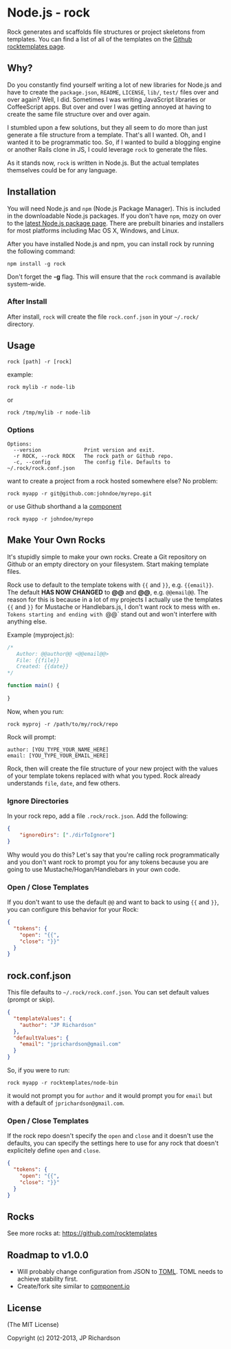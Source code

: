 

Node.js - rock
=================

Rock generates and scaffolds file structures or project skeletons from templates. You can find a list of all of the templates on the [Github rocktemplates page][1].


Why?
----

Do you constantly find yourself writing a lot of new libraries for Node.js and have to create the `package.json`, `README`, `LICENSE`, `lib/`, `test/` files over and over again? Well, I did. Sometimes I was writing JavaScript libraries or CoffeeScript apps. But over and over I was getting annoyed at having to create the same file structure over and over again.

I stumbled upon a few solutions, but they all seem to do more than just generate a file structure from a template. That's all I wanted. Oh, and I wanted it to be programmatic too. So, if I wanted to build a blogging engine or another Rails clone in JS, I could leverage `rock` to generate the files.

As it stands now, `rock` is written in Node.js. But the actual templates themselves could be for any language.



Installation
------------

You will need Node.js and `npm` (Node.js Package Manager). This is included in the downloadable Node.js packages. If you don't have `npm`, mozy on over to the [latest Node.js package page][2]. There are prebuilt binaries and installers for most platforms including Mac OS X, Windows, and Linux.

After you have installed Node.js and npm, you can install rock by running the following command:

    npm install -g rock

Don't forget the **-g** flag. This will ensure that the `rock` command is available system-wide.



### After Install

After install, `rock` will create the file `rock.conf.json` in your `~/.rock/` directory. 



Usage
-----

    rock [path] -r [rock]

example:

    rock mylib -r node-lib
or

    rock /tmp/mylib -r node-lib


### Options

    Options:
      --version              Print version and exit.
      -r ROCK, --rock ROCK   The rock path or Github repo.
      -c, --config           The config file. Defaults to ~/.rock/rock.conf.json


want to create a project from a rock hosted somewhere else? No problem:

    rock myapp -r git@github.com:johndoe/myrepo.git

or use Github shorthand a la [component](https://github.com/component/component)

    rock myapp -r johndoe/myrepo



Make Your Own Rocks
-------------------

It's stupidly simple to make your own rocks. Create a Git repository on Github or an empty directory on your filesystem. Start making template files. 

Rock use to default to the template tokens with `{{` and `}}`, e.g. `{{email}}`. The default **HAS NOW CHANGED** to **@@** and **@@**, e.g. `@@email@@`. The
reason for this is because in a lot of my projects I actually use the templates `{{` and `}}` for Mustache or Handlebars.js, I don't want rock to mess with `em.
Tokens starting and ending with `@@` stand out and won't interfere with anything else.

Example (myproject.js):

```javascript
/*
   Author: @@author@@ <@@email@@>
   File: {{file}}
   Created: {{date}}
*/

function main() {
	
}
```

Now, when you run:

    rock myproj -r /path/to/my/rock/repo

Rock will prompt:

    author: [YOU_TYPE_YOUR_NAME_HERE]
    email: [YOU_TYPE_YOUR_EMAIL_HERE]


Rock, then will create the file structure of your new project with the values of your template tokens replaced with what you typed. Rock already understands `file`, `date`, and few others.

### Ignore Directories

In your rock repo, add a file `.rock/rock.json`. Add the following:

```json
{
    "ignoreDirs": ["./dirToIgnore"]
}
```

Why would you do this? Let's say that you're calling rock programmatically and you don't want rock to prompt you for any tokens because you are going to use Mustache/Hogan/Handlebars in your own code.

### Open / Close Templates

If you don't want to use the default `@@` and want to back to using `{{` and `}}`, you can configure this behavior for your Rock:

```json
{
  "tokens": {
    "open": "{{",
    "close": "}}"
  }
}
```



rock.conf.json
--------------

This file defaults to `~/.rock/rock.conf.json`. You can set default values (prompt or skip).

```json
{
  "templateValues": {
    "author": "JP Richardson"
  },
  "defaultValues": {
    "email": "jprichardson@gmail.com"
  }
}
```

So, if you were to run:

    rock myapp -r rocktemplates/node-bin 

it would not prompt you for `author` and it would prompt you for `email` but with a default of `jprichardson@gmail.com`.


### Open / Close Templates

If the rock repo doesn't specify the `open` and `close` and it doesn't use the defaults, you can specify the settings here to use for any
rock that doesn't explicitely define `open` and `close`.

```json
{
  "tokens": {
    "open": "{{",
    "close": "}}"
  }
}
```


Rocks
------

See more rocks at: https://github.com/rocktemplates



Roadmap to v1.0.0
-----------------
- Will probably change configuration from JSON to [TOML](https://github.com/mojombo/toml). TOML needs to
achieve stability first.
- Create/fork site similar to [component.io](http://component.io/)


License
-------

(The MIT License)

Copyright (c) 2012-2013, JP Richardson




[1]: https://github.com/rocktemplates
[2]: http://nodejs.org/dist/latest/








